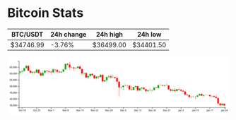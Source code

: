 # Bitcoin Stats

BTC/USDT|24h change|24h high|24h low|
|---|---|---|---|
|$34746.99|-3.76%|$36499.00|$34401.50|

<img src="./chart.svg">
